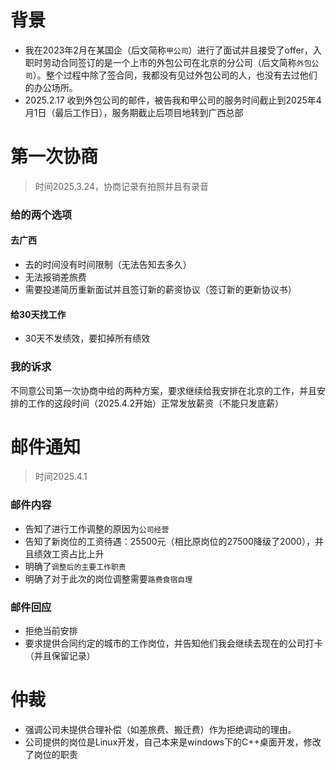 # 背景


- 我在2023年2月在某国企（后文简称`甲公司`）进行了面试并且接受了offer，入职时劳动合同签订的是一个上市的外包公司在北京的分公司（后文简称`外包公司`）。整个过程中除了签合同，我都没有见过外包公司的人，也没有去过他们的办公场所。
- 2025.2.17 收到外包公司的邮件，被告我和甲公司的服务时间截止到2025年4月1日（最后工作日），服务期截止后项目地转到广西总部




# 第一次协商

> 时间2025.3.24，协商记录有拍照并且有录音
### 给的两个选项
#### 去广西
- 去的时间没有时间限制（无法告知去多久）
- 无法报销差旅费
- 需要投递简历重新面试并且签订新的薪资协议（签订新的更新协议书）

#### 给30天找工作
- 30天不发绩效，要扣掉所有绩效

### 我的诉求

不同意公司第一次协商中给的两种方案，要求继续给我安排在北京的工作，并且安排的工作的这段时间（2025.4.2开始）正常发放薪资（不能只发底薪）




# 邮件通知

> 时间2025.4.1


### 邮件内容

- 告知了进行工作调整的原因为`公司经营`
- 告知了新岗位的工资待遇：25500元（相比原岗位的27500降级了2000），并且绩效工资占比上升
- 明确了`调整后的主要工作职责`
- 明确了对于此次的岗位调整需要`路费食宿自理`

### 邮件回应
- 拒绝当前安排
- 要求提供合同约定的城市的工作岗位，并告知他们我会继续去现在的公司打卡（并且保留记录）







# 仲裁

- 强调公司未提供合理补偿（如差旅费、搬迁费）作为拒绝调动的理由。
- 公司提供的岗位是Linux开发，自己本来是windows下的C++桌面开发，修改了岗位的职责 

